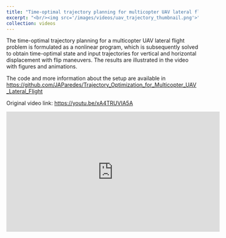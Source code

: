 ```yaml
---
title: "Time-optimal trajectory planning for multicopter UAV lateral flight"
excerpt: "<br/><img src='/images/videos/uav_trajectory_thumbnail.png'>"
collection: videos
---
```


The time-optimal trajectory planning for a multicopter UAV lateral flight problem is formulated as a nonlinear program, which is subsequently solved to obtain time-optimal state and input trajectories for vertical and horizontal displacement with flip maneuvers. The results are illustrated in the video with figures and animations.

The code and more information about the setup are available in <a href = "https://github.com/JAParedes/Trajectory_Optimization_for_Multicopter_UAV_Lateral_Flight">  https://github.com/JAParedes/Trajectory_Optimization_for_Multicopter_UAV_Lateral_Flight </a>

Original video link: <a href = "https://youtu.be/xA4TRUVIA5A"> https://youtu.be/xA4TRUVIA5A </a>

<iframe width="560" height="315" 
    src="https://www.youtube.com/embed/xA4TRUVIA5A?si=tM9WuQYouT5WryC6" 
    title="YouTube video player" 
    frameborder="0" 
    allow="accelerometer; autoplay; clipboard-write; encrypted-media; gyroscope; picture-in-picture; web-share" 
    referrerpolicy="strict-origin-when-cross-origin" 
    allowfullscreen>
</iframe>
